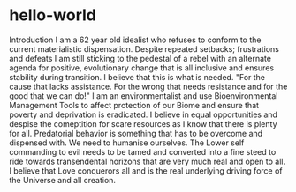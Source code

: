 # hello-world
Introduction
I am a 62 year old idealist who refuses to conform to the current materialistic dispensation. Despite repeated setbacks; frustrations and defeats I am still sticking to the pedestal of a rebel with an alternate agenda for positive, evolutionary change that is all inclusive and ensures stability during transition. I believe that this is what is needed. "For the cause that lacks assistance. For the wrong that needs resistance and for the good that we can do!"
I am an environmentalist and use Bioenvironmental Management Tools to affect protection of our Biome and ensure that poverty and deprivation is eradicated. I believe in equal opportunities and despise the comeptition for scare resources as I know that there is plenty for all. Predatorial behavior is something that has to be overcome and dispensed with. We need to humanise ourselves. The Lower self commanding to evil needs to be tamed and converted into a fine steed to ride towards transendental horizons that are very much real and open to all.
I believe that Love conquerors all and is the real underlying driving force of the Universe and all creation.
